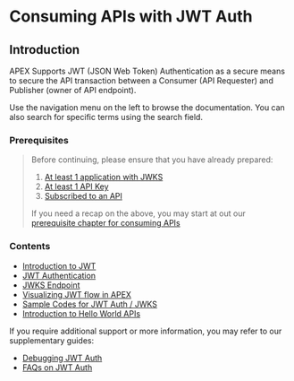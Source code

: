 # Consuming APIs with JWT Auth

## Introduction

APEX Supports JWT (JSON Web Token) Authentication as a secure means to secure the API transaction between a Consumer (API Requester) and Publisher (owner of API endpoint).

Use the navigation menu on the left to browse the documentation. You can also search for specific terms using the search field.

### Prerequisites

> Before continuing, please ensure that you have already prepared:
>
> 1. [At least 1 application with JWKS](/sections/consuming/create-application.md)
> 1. [At least 1 API Key](/sections/consuming/api-keys.md)
> 1. [Subscribed to an API](/sections/consuming/subscribe-api.md)
>
> If you need a recap on the above, you may start at out our [prerequisite chapter for consuming APIs](/sections/consuming/introduction.md)

### Contents

- [Introduction to JWT](/sections/auth/jwt.md)
- [JWT Authentication](/sections/auth/jwt-auth.md)
- [JWKS Endpoint](/sections/auth/jwks.md)
- [Visualizing JWT flow in APEX](/sections/auth/jwt-flow.md)
- [Sample Codes for JWT Auth / JWKS](/sections/auth/jwt-sample.md)
- [Introduction to Hello World APIs](/sections/auth/jwt-hello-world.md)

If you require additional support or more information, you may refer to our supplementary guides:

- [Debugging JWT Auth](/sections/troubleshooting/jwt)
- [FAQs on JWT Auth](sections/auth/jwt-auth?id=useful-information)
